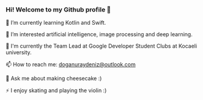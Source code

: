 ###   Hi! Welcome to my Github profile 👋


 🌱 I’m currently learning Kotlin and Swift.
 
 👀 I’m interested artificial intelligence, image processing and deep learning.
 
 👯 I'm currently the Team Lead at Google Developer Student Clubs at Kocaeli university.
 
 📫 How to reach me: doganuraydeniz@outlook.com
 
 💬 Ask me about making cheesecake :)
 
 ⚡ I enjoy skating and playing the violin :)

